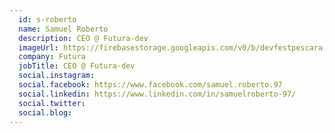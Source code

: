 ```yaml
---
  id: s-roberto
  name: Samuel Roberto
  description: CEO @ Futura-dev
  imageUrl: https://firebasestorage.googleapis.com/v0/b/devfestpescara-2023.appspot.com/o/speakers%2Fs-roberto.jpeg?alt=media&token=690c69e8-33c4-4243-88a7-c5bad5939998
  company: Futura
  jobTitle: CEO @ Futura-dev
  social.instagram: 
  social.facebook: https://www.facebook.com/samuel.roberto.97
  social.linkedin: https://www.linkedin.com/in/samuelroberto-97/
  social.twitter: 
  social.blog: 
---
```

